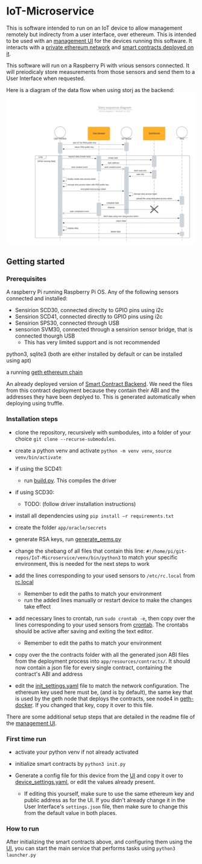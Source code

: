# IoT-Microservice
This is software intended to run on an IoT device to allow management remotely but indirecty from a user interface, over ethereum.
This is intended to be used with an [management UI](https://github.com/vinicentus/flutter_iot_ui) for the devices running this software. It interacts with a [private ethereum network](https://github.com/vinicentus/geth-docker) and [smart contracts deployed on it](https://github.com/vinicentus/oracle-manager). 

This software will run on a Raspberry Pi with vrious sensors connected. It will preiodicaly store measurements from those sensors and send them to a User Interface when requested.

Here is a diagram of the data flow when using storj as the backend:
![image](/docs/big%20storj%20sequence%20diagram.png)

## Getting started

### Prerequisites
A raspberry Pi running Raspberry Pi OS.
Any of the following sensors connected and installed:
* Sensirion SCD30, connected direclty to GPIO pins using i2c
* Sensirion SCD41, connected directly to GPIO pins using i2c
* Sensirion SPS30, connected through USB
* sensorion SVM30, connected through a sensirion sensor bridge, that is connected thourgh USB
    *  This has very limited support and is not recommended

python3, sqlite3 (both are either installed by default or can be installed using apt)

a running [geth ethereum chain](https://github.com/vinicentus/geth-docker)

An already deployed version of [Smart Contract Backend](https://github.com/vinicentus/oracle-manager). We need the files from this contract deployment because they contain their ABI and the addresses they have been deplyed to. This is generated automatically when deploying using truffle.

### Installation steps

* clone the repository, recursively with sumbodules, into a folder of your choice `git clone --recurse-submodules`.

* create a python venv and activate `python -m venv venv`, `source venv/bin/activate`

* if using the SCD41:
    * run [build.py](app/oracle/raspberry_pi_i2c_scd4x_python/build.py). This compiles the driver 

* if using SCD30:
    * TODO: (follow driver installation instructions)

* install all dependencies using `pip install –r requirements.txt`

* create the folder `app/oracle/secrets`

* generate RSA keys, run [generate_pems.py](app/oracle/generate_pems.py)

* change the shebang of all files that contain this line: `#!/home/pi/git-repos/IoT-Microservice/venv/bin/python3` to match your specific environment, this is needed for the next steps to work

* add the lines corresponding to your used sensors to `/etc/rc.local` from [rc.local](app/rc.local)
    * Remember to edit the paths to match your environment
    * run the added lines manually or restart device to make the changes take effect

* add necessary lines to crontab, run `sudo crontab -e`, then copy over the lines corresponding to your used sensors from [crontab](app/crontab). The crontabs should be active after saving and exiting the text editor.
    * Remember to edit the paths to match your environment

* copy over the the contracts folder with all the generated json ABI files from the deployment process into `app/resources/contracts/`. It should now contain a json file for every single contract, containing the contract's ABI and address

* edit the [init_settings.yaml](app/resources/init_settings.yaml) file to match the network configuration. The ethereum key used here must be, (and is by default), the same key that is used by the geth node that deploys the contracts, see node4 in [geth-docker](https://github.com/vinicentus/geth-docker). If you changed that key, copy it over to this file.

There are some additional setup steps that are detailed in the readme file of the [management UI](https://github.com/vinicentus/flutter_iot_ui).
### First time run
* activate your python venv if not already activated

* initialize smart contracts by `python3 init.py`

* Generate a config file for this device from the [UI](https://github.com/vinicentus/flutter_iot_ui) and copy it over to [device_settings.yaml](app/resources/device_settings.yaml), or edit the values already present.
    * If editing this yourself, make sure to use the same ethereum key and public address as for the UI. If you didn't already change it in the User Interface's `settings.json` file, then make sure to change this from the default value in both places.
 
### How to run
After initializing the smart contracts above, and configuring them using the [UI](https://github.com/vinicentus/flutter_iot_ui), you can start the main service that performs tasks using `python3 launcher.py`